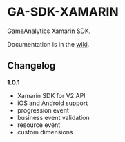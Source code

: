 # GA-SDK-XAMARIN
GameAnalytics Xamarin SDK.

Documentation is in the [wiki](https://github.com/GameAnalytics/GA-SDK-XAMARIN/wiki).

Changelog
---------

**1.0.1**
* Xamarin SDK for V2 API
* iOS and Android support
* progression event
* business event validation
* resource event
* custom dimensions

